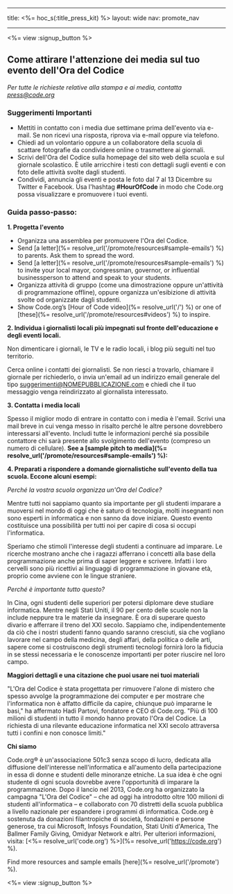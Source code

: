* * *

title: <%= hoc_s(:title_press_kit) %> layout: wide nav: promote_nav

* * *

<%= view :signup_button %>

## Come attirare l'attenzione dei media sul tuo evento dell'Ora del Codice

*Per tutte le richieste relative alla stampa e ai media, contatta <press@code.org>*

### Suggerimenti Importanti

  * Mettiti in contatto con i media due settimane prima dell'evento via e-mail. Se non ricevi una risposta, riprova via e-mail oppure via telefono.
  * Chiedi ad un volontario oppure a un collaboratore della scuola di scattare fotografie da condividere online o trasmettere ai giornali.
  * Scrivi dell'Ora del Codice sulla homepage del sito web della scuola e sul giornale scolastico. &Egrave; utile arricchire i testi con dettagli sugli eventi e con foto delle attività svolte dagli studenti.
  * Condividi, annuncia gli eventi e posta le foto dal 7 al 13 Dicembre su Twitter e Facebook. Usa l'hashtag **#HourOfCode** in modo che Code.org possa visualizzare e promuovere i tuoi eventi.

### Guida passo-passo:

**1. Progetta l'evento**

  * Organizza una assemblea per promuovere l'Ora del Codice.
  * Send [a letter](%= resolve_url('/promote/resources#sample-emails') %) to parents. Ask them to spread the word.
  * Send [a letter](%= resolve_url('/promote/resources#sample-emails') %) to invite your local mayor, congressman, governor, or influential businessperson to attend and speak to your students.
  * Organizza attività di gruppo (come una dimostrazione oppure un'attività di programmazione offline), oppure organizza un'esibizione di attività svolte od organizzate dagli studenti.
  * Show Code.org’s [Hour of Code video](%= resolve_url('/') %) or one of [these](%= resolve_url('/promote/resources#videos') %) to inspire.

**2. Individua i giornalisti locali più impegnati sul fronte dell'educazione e degli eventi locali.**

Non dimenticare i giornali, le TV e le radio locali, i blog più seguiti nel tuo territorio.

Cerca online i contatti dei giornalisti. Se non riesci a trovarlo, chiamare il giornale per richiederlo, o invia un'email ad un indirizzo email generale del tipo suggerimenti@NOMEPUBBLICAZIONE.com e chiedi che il tuo messaggio venga reindirizzato al giornalista interessato.

**3. Contatta i media locali**

Spesso il miglior modo di entrare in contatto con i media è l'email. Scrivi una mail breve in cui venga messo in risalto perché le altre persone dovrebbero interessarsi all'evento. Includi tutte le informazioni perché sia possibile contattore chi sarà presente allo svolgimento dell'evento (compreso un numero di cellulare). **See a [sample pitch to media](%= resolve_url('/promote/resources#sample-emails') %):**

**4. Preparati a rispondere a domande giornalistiche sull'evento della tua scuola. Eccone alcuni esempi:**

*Perché la vostra scuola organizza un'Ora del Codice?*

Mentre tutti noi sappiamo quanto sia importante per gli studenti imparare a muoversi nel mondo di oggi che è saturo di tecnologia, molti insegnanti non sono esperti in informatica e non sanno da dove iniziare. Questo evento costituisce una possibilità per tutti noi per capire di cosa si occupi l'informatica.

Speriamo che stimoli l'interesse degli studenti a continuare ad imparare. Le ricerche mostrano anche che i ragazzi afferrano i concetti alla base della programmazione anche prima di saper leggere e scrivere. Infatti i loro cervelli sono più ricettivi ai linguaggi di programmazione in giovane età, proprio come avviene con le lingue straniere.

*Perché è importante tutto questo?*

In Cina, ogni studenti delle superiori per potersi diplomare deve studiare informatica. Mentre negli Stati Uniti, il 90 per cento delle scuole non la include neppure tra le materie da insegnare. È ora di superare questo divario e afferrare il treno del XXI secolo. Sappiamo che, indipendentemente da ciò che i nostri studenti fanno quando saranno cresciuti, sia che vogliano lavorare nel campo della medicina, degli affari, della politica o delle arti, sapere come si costruiscono degli strumenti tecnologi fornirà loro la fiducia in se stessi necessaria e le conoscenze importanti per poter riuscire nel loro campo.

**Maggiori dettagli e una citazione che puoi usare nei tuoi materiali**

"L'Ora del Codice è stata progettata per rimuovere l'alone di mistero che spesso avvolge la programmazione dei computer e per mostrare che l'informatica non è affatto difficile da capire, chiunque può impararne le basi," ha affermato Hadi Partovi, fondatore e CEO di Code.org. "Più di 100 milioni di studenti in tutto il mondo hanno provato l'Ora del Codice. La richiesta di una rilevante educazione informatica nel XXI secolo attraversa tutti i confini e non conosce limiti."

**Chi siamo**

Code.org® è un'associazione 501c3 senza scopo di lucro, dedicata alla diffusione dell'interesse nell'informatica e all'aumento della partecipazione in essa di donne e studenti delle minoranze etniche. La sua idea è che ogni studente di ogni scuola dovrebbe avere l'opportunità di imparare la programmazione. Dopo il lancio nel 2013, Code.org ha organizzato la campagna "L'Ora del Codice" – che ad oggi ha introdotto oltre 100 milioni di studenti all'informatica – e collaborato con 70 distretti della scuola pubblica a livello nazionale per espandere i programmi di informatica. Code.org è sostenuta da donazioni filantropiche di società, fondazioni e persone generose, tra cui Microsoft, Infosys Foundation, Stati Uniti d'America, The Ballmer Family Giving, Omidyar Network e altri. Per ulteriori informazioni, visita: [<%= resolve_url('code.org') %>](%= resolve_url('https://code.org') %).

  
Find more resources and sample emails [here](%= resolve_url('/promote') %).

<%= view :signup_button %>